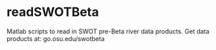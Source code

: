 # readSWOTBeta
Matlab scripts to read in SWOT pre-Beta river data products. Get data products at: go.osu.edu/swotbeta

